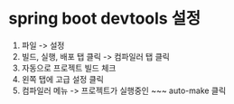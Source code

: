 # spring boot devtools 설정

1. 파일 -> 설정
2. 빌드, 실행, 배포 탭 클릭 -> 컴파일러 탭 클릭
3. 자동으로 프로젝트 빌드 체크
4. 왼쪽 탭에 고급 설정 클릭
5. 컴파일러 메뉴 -> 프로젝트가 실행중인 ~~~ auto-make 클릭